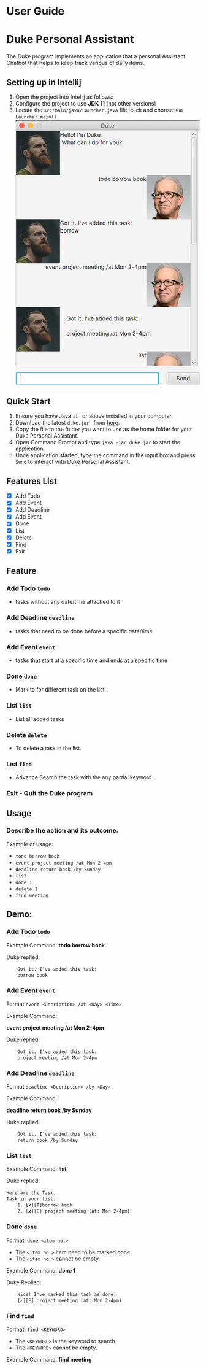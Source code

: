 # User Guide
# Duke Personal Assistant
The Duke program implements an application that
a personal Assistant Chatbot that helps to keep track various of daily items.

## Setting up in Intellij

1. Open the project into Intellij as follows:
2. Configure the project to use **JDK 11** (not other versions) <br>
3. Locate the `src/main/java/Launcher.java` file, click and choose `Run Launcher.main()`  <br>
   ![DUKE Personal Assistant](Ui.png)
   
## Quick Start
1. Ensure you have Java ```11 ``` or above installed in your computer.
2. Download the latest ```duke.jar ``` from [here](https://github.com/jr-mojito/ip/releases).
3. Copy the file to the folder you want to use as the home folder for your Duke Personal Assistant.
4. Open Command Prompt and type ```java -jar duke.jar``` to start the application.<br/>
5. Once application started, type the command in the input box and press ```Send``` to interact with Duke Personal Assistant.<br/>

## Features List
- [x] Add Todo
- [x] Add Event
- [x] Add Deadline
- [x] Add Event
- [x] Done
- [x] List
- [x] Delete
- [x] Find
- [x] Exit

## Feature 

### Add Todo ```todo ``` 
* tasks without any date/time attached to it
### Add Deadline ```deadline ```
* tasks that need to be done before a specific date/time
### Add Event ```event ```
* tasks that start at a specific time and ends at a specific time
### Done ```done ```
* Mark to for different task on the list
### List ```list ``` 
* List all added tasks
### Delete ```delete ```
* To delete a task in the list.
### List ```find ```
* Advance Search the task with the any partial keyword.
### Exit - Quit the Duke program


## Usage

### Describe the action and its outcome.

Example of usage:

* `todo borrow book`
* `event project meeting /at Mon 2-4pm`
* `deadline return book /by Sunday`
* `list`
* `done 1`
* `delete 1`
* `find meeting`


## Demo:

### Add Todo ```todo ``` 

Example Command:  **todo borrow book**

Duke replied:
```
    Got it. I've added this task:
    borrow book
```

### Add Event ```event ```

Format ```event <Decription> /at <Day> <Time>```

Example Command: 

**event project meeting /at Mon 2-4pm**

Duke replied:
```  
    Got it. I've added this task:
    project meeting /at Mon 2-4pm
```

### Add Deadline ```deadline ```
Format ```deadline <Decription> /by <Day>```

Example Command:

**deadline return book /by Sunday**

Duke replied:
```  
    Got it. I've added this task:
    return book /by Sunday
```

### List ```list ```

Example Command: **list**

Duke replied:
```
Here are the Task.
Task in your list:
    1. [✘][T]borrow book
    2. [✘][E] project meeting (at: Mon 2-4pm)
```

### Done ```done ```
Format: ```done <item no.> ```
* The ```<item no.>``` item need to be marked done.
* The ```<item no.>``` cannot be empty. 

Example Command: **done 1**

Duke Replied:
```
    Nice! I've marked this task as done:
    [✓][E] project meeting (at: Mon 2-4pm)
```

### Find ```find ```

Format: ```find <KEYWORD> ```
* The ```<KEYWORD>``` is the keyword to search.
* The ```<KEYWORD>``` cannot be empty.

Example Command: **find meeting**
